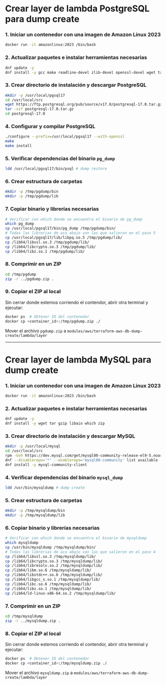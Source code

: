 # Crear layer de lambda PostgreSQL para dump create 

### 1. Iniciar un contenedor con una imagen de Amazon Linux 2023

```bash
docker run -it amazonlinux:2023 /bin/bash
```

### 2. Actualizar paquetes e instalar herramientas necesarias

```bash
dnf update -y
dnf install -y gcc make readline-devel zlib-devel openssl-devel wget tar perl flex bison libicu libicu-devel which
```

### 3. Crear directorio de instalación y descargar PostgreSQL

```bash
mkdir -p /usr/local/pgsql17
cd /usr/local/src
wget https://ftp.postgresql.org/pub/source/v17.0/postgresql-17.0.tar.gz # Ultima version de la layer
tar -xzf postgresql-17.0.tar.gz
cd postgresql-17.0
```

### 4. Configurar y compilar PostgreSQL

```bash
./configure --prefix=/usr/local/pgsql17 --with-openssl
make
make install
```

### 5. Verificar dependencias del binario `pg_dump`

```bash
ldd /usr/local/pgsql17/bin/psql # dump restore
```

### 6. Crear estructura de carpetas

```bash
mkdir -p /tmp/pgdump/bin
mkdir -p /tmp/pgdump/lib
```

### 7. Copiar binario y librerías necesarias

```bash
# Verificar con which donde se encuentra el binario de pg_dump
which pg_dump
cp /usr/local/pgsql17/bin/pg_dump /tmp/pgdump/bin/
# Todas las librerias de aca abajo son las que salieron en el paso 5
cp /usr/local/pgsql17/lib/libpq.so.5 /tmp/pgdump/lib/
cp /lib64/libssl.so.3 /tmp/pgdump/lib/
cp /lib64/libcrypto.so.3 /tmp/pgdump/lib/
cp /lib64/libz.so.1 /tmp/pgdump/lib/
```

### 8. Comprimir en un ZIP

```bash
cd /tmp/pgdump
zip -r ../pgdump.zip .
```
### 9. Copiar el ZIP al local

Sin cerrar donde estemos corriendo el contendor, abrir otra terminal y ejecutar:

```bash
docker ps  # Obtener ID del contenedor
docker cp <container_id>:/tmp/pgdump.zip ./
```

Mover el archivo `pgdump.zip` a `modules/aws/terraform-aws-db-dump-create/lambda/layer`

---

# Crear layer de lambda MySQL para dump create 

### 1. Iniciar un contenedor con una imagen de Amazon Linux 2023

```bash
docker run -it amazonlinux:2023 /bin/bash
```

### 2. Actualizar paquetes e instalar herramientas necesarias

```bash
dnf update -y
dnf install -y wget tar gzip libaio which zip
```

### 3. Crear directorio de instalación y descargar MySQL

```bash
mkdir -p /usr/local/mysql
cd /usr/local/src
rpm -Uvh https://dev.mysql.com/get/mysql80-community-release-el9-5.noarch.rpm
dnf --disablerepo='*' --enablerepo='mysql80-community' list available
dnf install -y mysql-community-client
```

### 4. Verificar dependencias del binario `mysql_dump`

```bash
ldd /usr/bin/mysqldump # dump create
```

### 5. Crear estructura de carpetas

```bash
mkdir -p /tmp/mysqldump/bin
mkdir -p /tmp/mysqldump/lib
```

### 6. Copiar binario y librerías necesarias

```bash
# Verificar con which donde se encuentra el binario de mysqldump
which mysqldump
cp /usr/bin/mysqldump /tmp/mysqldump/bin/
# Todas las librerias de aca abajo son las que salieron en el paso 4
cp /lib64/libssl.so.3 /tmp/mysqldump/lib/
cp /lib64/libcrypto.so.3 /tmp/mysqldump/lib/
cp /lib64/libresolv.so.2 /tmp/mysqldump/lib/
cp /lib64/libm.so.6 /tmp/mysqldump/lib/
cp /lib64/libstdc++.so.6 /tmp/mysqldump/lib/
cp /lib64/libgcc_s.so.1 /tmp/mysqldump/lib/
cp /lib64/libc.so.6 /tmp/mysqldump/lib/
cp /lib64/libz.so.1 /tmp/mysqldump/lib/
cp /lib64/ld-linux-x86-64.so.2 /tmp/mysqldump/lib/
```

### 7. Comprimir en un ZIP

```bash
cd /tmp/mysqldump
zip -r ../mysqldump.zip .
```
### 8. Copiar el ZIP al local

Sin cerrar donde estemos corriendo el contendor, abrir otra terminal y ejecutar:

```bash
docker ps  # Obtener ID del contenedor
docker cp <container_id>:/tmp/mysqldump.zip ./
```

Mover el archivo `mysqldump.zip` a `modules/aws/terraform-aws-db-dump-create/lambda/layer`